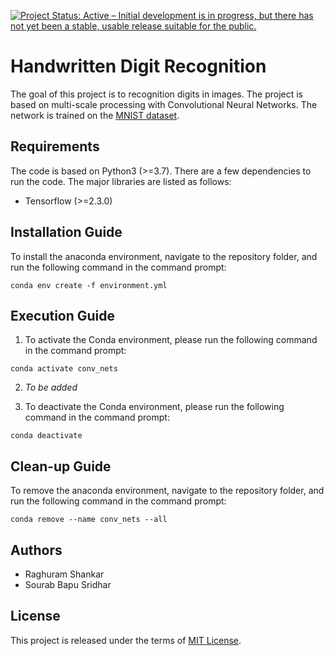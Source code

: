 [![Project Status: Active – Initial development is in progress, but there has not yet been a stable, usable release suitable for the public.](https://www.repostatus.org/badges/latest/wip.svg)](https://www.repostatus.org/#wip)

# Handwritten Digit Recognition

The goal of this project is to recognition digits in images. The project is based on multi-scale processing with Convolutional Neural Networks. The network is trained on the [MNIST dataset](http://yann.lecun.com/exdb/mnist/).

## Requirements
The code is based on Python3 (>=3.7). There are a few dependencies to run the code. The major libraries are listed as follows:
* Tensorflow (>=2.3.0)

## Installation Guide
To install the anaconda environment, navigate to the repository folder, and run the following command in the command prompt:

`conda env create -f environment.yml`

## Execution Guide
1. To activate the Conda environment, please run the following command in the command prompt:

`conda activate conv_nets`

2. *To be added*

3. To deactivate the Conda environment, please run the following command in the command prompt:

`conda deactivate`

## Clean-up Guide
To remove the anaconda environment, navigate to the repository folder, and run the following command in the command prompt:

`conda remove --name conv_nets --all`

## Authors
* Raghuram Shankar
* Sourab Bapu Sridhar

## License
This project is released under the terms of [MIT License](LICENSE).